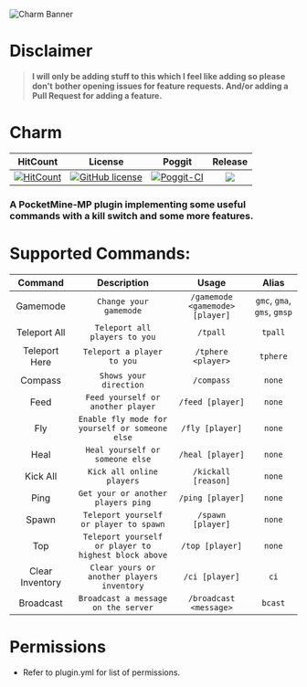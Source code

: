 ![Charm Banner](https://github.com/JackMD/Charm/blob/master/meta/Charm.png)

# Disclaimer

> **I will only be adding stuff to this which I feel like adding so please don't**
> **bother opening issues for feature requests. And/or adding a Pull Request for adding a feature.**

# Charm

| HitCount | License | Poggit | Release |
|:--:|:--:|:--:|:--:|
|[![HitCount](http://hits.dwyl.io/JackMD/Charm.svg)](http://hits.dwyl.io/JackMD/Charm)|[![GitHub license](https://img.shields.io/github/license/JackMD/Charm.svg)](https://github.com/JackMD/Charm/blob/master/LICENSE)|[![Poggit-CI](https://poggit.pmmp.io/ci.shield/JackMD/Charm/Charm)](https://poggit.pmmp.io/ci/JackMD/Charm/Charm)|[![](https://poggit.pmmp.io/shield.state/Charm)](https://poggit.pmmp.io/p/Charm)|


### A PocketMine-MP plugin implementing some useful commands with a **kill switch** and some more features.

# Supported Commands:

| Command | Description | Usage | Alias |
|:--:|:--:|:--:|:--:|
|Gamemode|`Change your gamemode`|`/gamemode <gamemode> [player]`|`gmc`, `gma`, `gms`, `gmsp`|
|Teleport All|`Teleport all players to you`|`/tpall`|`tpall`|
|Teleport Here|`Teleport a player to you`|`/tphere <player>`|`tphere`|
|Compass|`Shows your direction`|`/compass`|`none`|
|Feed|`Feed yourself or another player`|`/feed [player]`|`none`|
|Fly|`Enable fly mode for yourself or someone else`|`/fly [player]`|`none`|
|Heal|`Heal yourself or someone else`|`/heal [player]`|`none`|
|Kick All|`Kick all online players`|`/kickall [reason]`|`none`|
|Ping|`Get your or another players ping`|`/ping [player]`|`none`|
|Spawn|`Teleport yourself or player to spawn`|`/spawn [player]`|`none`|
|Top|`Teleport yourself or player to highest block above`|`/top [player]`|`none`|
|Clear Inventory|`Clear yours or another players inventory`|`/ci [player]`|`ci`|
|Broadcast|`Broadcast a message on the server`|`/broadcast <message>`|`bcast`|

# Permissions

- Refer to plugin.yml for list of permissions.